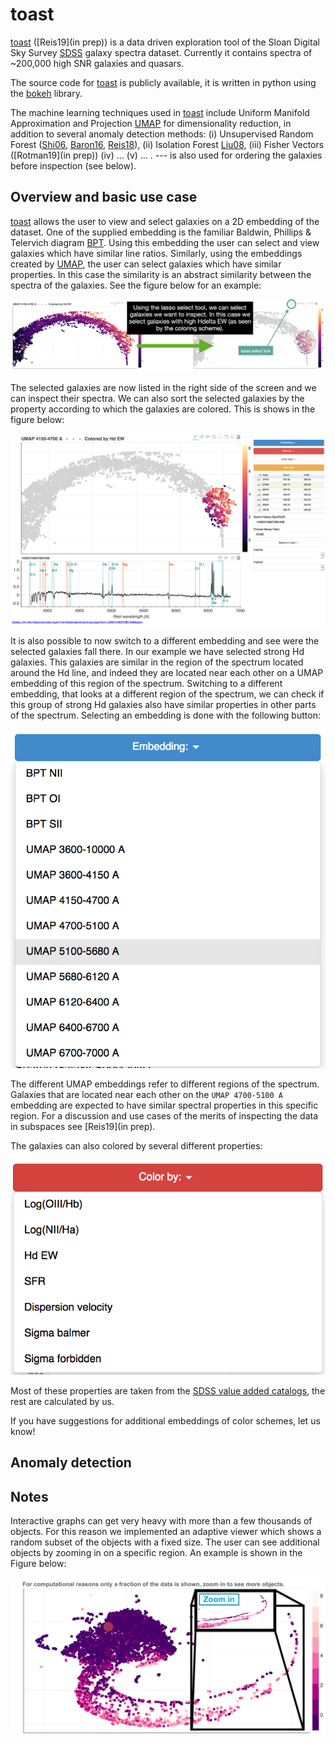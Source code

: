# toast

[toast](http://138.197.206.129:5010/galaxies) ([Reis19](in prep)) is a data driven exploration tool of the Sloan Digital Sky Survey [SDSS](https://www.sdss.org/) galaxy spectra dataset. Currently it contains spectra of ~200,000 high SNR galaxies and quasars.

The source code for [toast](http://138.197.206.129:5010/galaxies) is publicly available, it is written in python using the [bokeh](https://bokeh.pydata.org/en/latest/) library.

The machine learning techniques used in [toast](http://138.197.206.129:5010/galaxies) include Uniform Manifold Approximation and Projection [UMAP](https://github.com/lmcinnes/umap) for dimensionality reduction, in addition to several anomaly detection methods: (i) Unsupervised Random Forest ([Shi06](https://horvath.genetics.ucla.edu/html/RFclustering/RFclustering/RandomForestHorvath.pdf), [Baron16](https://arxiv.org/abs/1611.07526), [Reis18](https://arxiv.org/abs/1711.00022)), (ii) Isolation Forest [Liu08](https://scikit-learn.org/stable/modules/generated/sklearn.ensemble.IsolationForest.html#id1), (iii) Fisher Vectors ([Rotman19](in prep)) (iv) ... (v) ... .  --- is also used for ordering the galaxies before inspection (see below).

## Overview and basic use case

[toast](http://138.197.206.129:5010/galaxies) allows the user to view and select galaxies on a 2D embedding of the dataset. One of the supplied embedding is the familiar  Baldwin, Phillips & Telervich diagram [BPT](http://adsabs.harvard.edu/abs/1981PASP...93....5B). Using this embedding the user can select and view galaxies which have similar line ratios. Similarly, using the embeddings created by [UMAP](https://github.com/lmcinnes/umap), the user can select galaxies which have similar properties. In this case the similarity is an abstract similarity between the spectra of the galaxies. See the figure below for an example:

![lasso select](lasso_png.png)

The selected galaxies are now listed in the right side of the screen and we can inspect their spectra. We can also sort the selected galaxies by the property according to which the galaxies are colored. This is shows in the figure below:

![view selected galaxies](view_selected.png)

It is also possible to now switch to a different embedding and see were the selected galaxies fall there. In our example we have selected strong Hd galaxies. This galaxies are similar in the region of the spectrum located around the Hd line, and indeed they are located near each other on a UMAP embedding of this region of the spectrum. Switching to a different embedding, that looks at a different region of the spectrum, we can check if this group of strong Hd galaxies  also have similar properties in other parts of the spectrum. Selecting an embedding is done with the following button:

![available embeddings](embeds.png)

The different UMAP embeddings refer to different regions of the spectrum. Galaxies that are located  near each other on the ```UMAP 4700-5100 A``` embedding are expected to have similar spectral properties in this specific region.  For a discussion and use cases of the merits of inspecting the data in subspaces see [Reis19](in prep).

The galaxies can also colored by several different properties:

![available colors](colors.png)

Most of these properties are taken from the [SDSS value added catalogs](https://www.sdss.org/dr14/data_access/value-added-catalogs/), the rest are calculated by us.

If you have suggestions for additional embeddings of color schemes, let us know!

## Anomaly detection

## Notes

Interactive graphs can get very heavy with more than  a few thousands of objects. For this reason we implemented an adaptive viewer which shows a random subset of the objects with a fixed size. The user can see additional objects by zooming in on a specific region. An example is shown in the Figure below:

![umap zoom example](umap_zoom.png)

